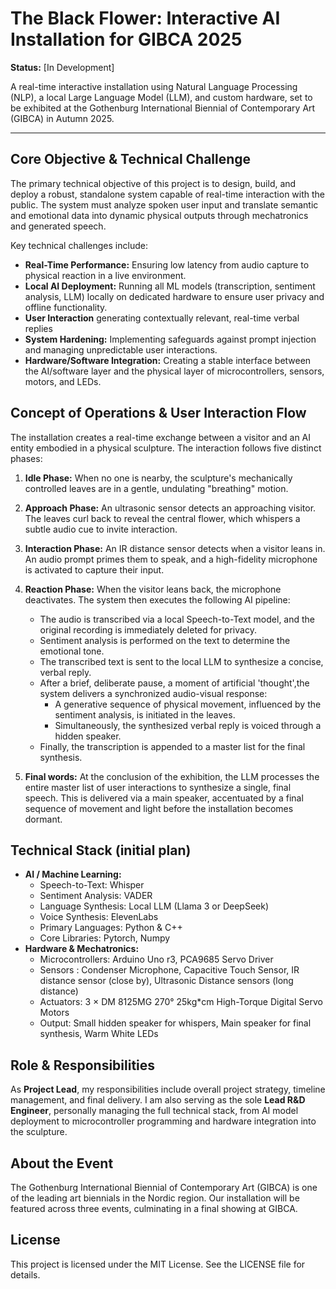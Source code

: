 # The Black Flower: Interactive AI Installation for GIBCA 2025

**Status:** [In Development]

A real-time interactive installation using Natural Language Processing (NLP), a local Large Language Model (LLM), and custom hardware, set to be exhibited at the Gothenburg International Biennial of Contemporary Art (GIBCA) in Autumn 2025.

---

## Core Objective & Technical Challenge

The primary technical objective of this project is to design, build, and deploy a robust, standalone system capable of real-time interaction with the public. The system must analyze spoken user input and translate semantic and emotional data into dynamic physical outputs through mechatronics and generated speech.

Key technical challenges include:
* **Real-Time Performance:** Ensuring low latency from audio capture to physical reaction in a live environment.
* **Local AI Deployment:** Running all ML models (transcription, sentiment analysis, LLM) locally on dedicated hardware to ensure user privacy and offline functionality.
* **User Interaction** generating contextually relevant, real-time verbal replies
* **System Hardening:** Implementing safeguards against prompt injection and managing unpredictable user interactions.
* **Hardware/Software Integration:** Creating a stable interface between the AI/software layer and the physical layer of microcontrollers, sensors, motors, and LEDs.

## Concept of Operations & User Interaction Flow

The installation creates a real-time exchange between a visitor and an AI entity embodied in a physical sculpture. The interaction follows five distinct phases:

1.  **Idle Phase:** When no one is nearby, the sculpture's mechanically controlled leaves are in a gentle, undulating "breathing" motion.

2.  **Approach Phase:** An ultrasonic sensor detects an approaching visitor. The leaves curl back to reveal the central flower, which whispers a subtle audio cue to invite interaction.

3.  **Interaction Phase:** An IR distance sensor detects when a visitor leans in. An audio prompt primes them to speak, and a high-fidelity microphone is activated to capture their input.

4.  **Reaction Phase:** When the visitor leans back, the microphone deactivates. The system then executes the following AI pipeline:
    * The audio is transcribed via a local Speech-to-Text model, and the original recording is immediately deleted for privacy.
    * Sentiment analysis is performed on the text to determine the emotional tone.
    * The transcribed text is sent to the local LLM to synthesize a concise, verbal reply.
    * After a brief, deliberate pause, a moment of artificial 'thought',the system delivers a synchronized audio-visual response:
      * A generative sequence of physical movement, influenced by the sentiment analysis, is initiated in the leaves.
      * Simultaneously, the synthesized verbal reply is voiced through a hidden speaker.
    * Finally, the transcription is appended to a master list for the final synthesis.

1.  **Final words:** At the conclusion of the exhibition, the LLM processes the entire master list of user interactions to synthesize a single, final speech. This is delivered via a main speaker, accentuated by a final sequence of movement and light before the installation becomes dormant.

## Technical Stack (initial plan)

* **AI / Machine Learning:**
    * Speech-to-Text: Whisper
    * Sentiment Analysis: VADER
    * Language Synthesis: Local LLM (Llama 3 or DeepSeek)
    * Voice Synthesis: ElevenLabs
    * Primary Languages: Python & C++
    * Core Libraries: Pytorch, Numpy
* **Hardware & Mechatronics:**
    * Microcontrollers: Arduino Uno r3, PCA9685 Servo Driver
    * Sensors : Condenser Microphone, Capacitive Touch Sensor, IR distance sensor (close by), Ultrasonic Distance sensors (long distance)
    * Actuators: 3 × DM 8125MG 270° 25kg*cm High-Torque Digital Servo Motors
    * Output: Small hidden speaker for whispers, Main speaker for final synthesis, Warm White LEDs 


## Role & Responsibilities

As **Project Lead**, my responsibilities include overall project strategy, timeline management, and final delivery. I am also serving as the sole **Lead R&D Engineer**, personally managing the full technical stack, from AI model deployment to microcontroller programming and hardware integration into the sculpture.


## About the Event

The Gothenburg International Biennial of Contemporary Art (GIBCA) is one of the leading art biennials in the Nordic region. Our installation will be featured across three events, culminating in a final showing at GIBCA.


## License

This project is licensed under the MIT License. See the LICENSE file for details.


